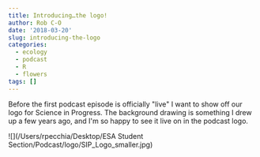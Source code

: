 ```yaml
---
title: Introducing…the logo!
author: Rob C-O
date: '2018-03-20'
slug: introducing-the-logo
categories:
  - ecology
  - podcast
  - R
  - flowers
tags: []
---
```


Before the first podcast episode is officially "live" I want to show off our logo for Science in Progress.  The background drawing is something I drew up a few years ago, and I'm so happy to see it live on in the podcast logo.

![](/Users/rpecchia/Desktop/ESA Student Section/Podcast/logo/SIP_Logo_smaller.jpg)